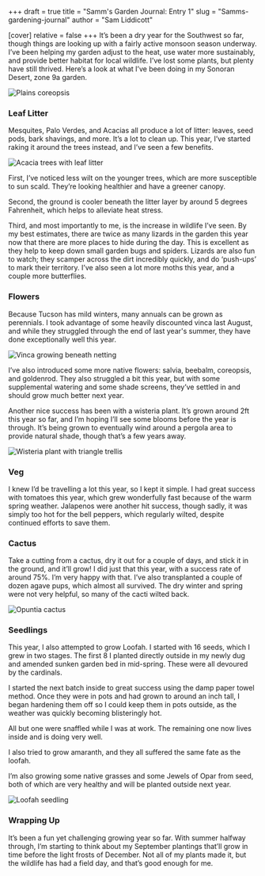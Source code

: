 +++
draft = true
title = "Samm's Garden Journal: Entry 1"
slug = "Samms-gardening-journal"
author = "Sam Liddicott"

[cover]
relative = false
+++
It’s been a dry year for the Southwest so far, though things are looking up with a fairly active monsoon season underway. I’ve been helping my garden adjust to the heat, use water more sustainably, and provide better habitat for local wildlife. I’ve lost some plants, but plenty have still thrived. Here’s a look at what I’ve been doing in my Sonoran Desert, zone 9a garden.

![Plains coreopsis](https://4w1qaaek5t.ucarecd.net/989663a3-c81c-4e75-bb27-ed4da88ff317/PXL_20250725_215919570.RAW-01.COVER.jpg "Some plains coreopsis winning against the heat.")

### Leaf Litter

Mesquites, Palo Verdes, and Acacias all produce a lot of litter: leaves, seed pods, bark shavings, and more. It’s a lot to clean up. This year, I’ve started raking it around the trees instead, and I’ve seen a few benefits.

![Acacia trees with leaf litter](https://4w1qaaek5t.ucarecd.net/9f2430c2-86be-43d7-8287-c539ecf95dac/PXL_20250725_215723900.RAW-01.COVER.jpg "The lizards adore the acacia tree litter.")

First, I’ve noticed less wilt on the younger trees, which are more susceptible to sun scald. They’re looking healthier and have a greener canopy.

Second, the ground is cooler beneath the litter layer by around 5 degrees Fahrenheit, which helps to alleviate heat stress.

Third, and most importantly to me, is the increase in wildlife I’ve seen. By my best estimates, there are twice as many lizards in the garden this year now that there are more places to hide during the day. This is excellent as they help to keep down small garden bugs and spiders. Lizards are also fun to watch; they scamper across the dirt incredibly quickly, and do ‘push-ups’ to mark their territory. I’ve also seen a lot more moths this year, and a couple more butterflies.

### Flowers

Because Tucson has mild winters, many annuals can be grown as perennials. I took advantage of some heavily discounted vinca last August, and while they struggled through the end of last year's summer, they have done exceptionally well this year. 

![Vinca growing beneath netting](https://4w1qaaek5t.ucarecd.net/65716b21-4389-44c1-8688-8708b6ce8a47/PXL_20250725_215653799.RAW-01.COVER.jpg "The netting provides shade and protection for the tomatoes, which share this garden bed.")

I’ve also introduced some more native flowers: salvia, beebalm, coreopsis, and goldenrod. They also struggled a bit this year, but with some supplemental watering and some shade screens, they’ve settled in and should grow much better next year.

Another nice success has been with a wisteria plant. It’s grown around 2ft this year so far, and I’m hoping I’ll see some blooms before the year is through. It’s being grown to eventually wind around a pergola area to provide natural shade, though that’s a few years away.

![Wisteria plant with triangle trellis](https://4w1qaaek5t.ucarecd.net/453861eb-49a4-4e4a-bd01-bb007024bc49/PXL_20250725_215524472.RAW-01.COVER.jpg "One very heat-hardy wisteria.")

### Veg

I knew I’d be travelling a lot this year, so I kept it simple. I had great success with tomatoes this year, which grew wonderfully fast because of the warm spring weather. Jalapenos were another hit success, though sadly, it was simply too hot for the bell peppers, which regularly wilted, despite continued efforts to save them.

### Cactus

Take a cutting from a cactus, dry it out for a couple of days, and stick it in the ground, and it’ll grow! I did just that this year, with a success rate of around 75%. I’m very happy with that. I’ve also transplanted a couple of dozen agave pups, which almost all survived. The dry winter and spring were not very helpful, so many of the cacti wilted back.

![Opuntia cactus](https://4w1qaaek5t.ucarecd.net/85a0323b-d050-44ef-a7c8-a7f86d601c1f/PXL_20250725_215759419.RAW-01.MP.COVER.jpg "The topmost pad and the buds are all post-planting growth.")

### Seedlings

This year, I also attempted to grow Loofah. I started with 16 seeds, which I grew in two stages. The first 8 I planted directly outside in my newly dug and amended sunken garden bed in mid-spring. These were all devoured by the cardinals. 

I started the next batch inside to great success using the damp paper towel method. Once they were in pots and had grown to around an inch tall, I began hardening them off so I could keep them in pots outside, as the weather was quickly becoming blisteringly hot.

All but one were snaffled while I was at work. The remaining one now lives inside and is doing very well. 

I also tried to grow amaranth, and they all suffered the same fate as the loofah. 

I’m also growing some native grasses and some Jewels of Opar from seed, both of which are very healthy and will be planted outside next year.

![Loofah seedling](https://4w1qaaek5t.ucarecd.net/4e089b54-847e-4803-a6e8-7c6220db89bb/PXL_20250725_221051495.RAW-01.COVER.jpg "It's almost a foot tall and should start producing buds soon.")

### Wrapping Up

It’s been a fun yet challenging growing year so far. With summer halfway through, I’m starting to think about my September plantings that’ll grow in time before the light frosts of December. Not all of my plants made it, but the wildlife has had a field day, and that’s good enough for me.
